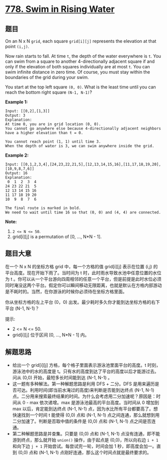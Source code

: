 # [778. Swim in Rising Water](https://leetcode.com/problems/swim-in-rising-water/)


## 题目

On an N x N `grid`, each square `grid[i][j]` represents the elevation at that point `(i,j)`.

Now rain starts to fall. At time `t`, the depth of the water everywhere is `t`. You can swim from a square to another 4-directionally adjacent square if and only if the elevation of both squares individually are at most `t`. You can swim infinite distance in zero time. Of course, you must stay within the boundaries of the grid during your swim.

You start at the top left square `(0, 0)`. What is the least time until you can reach the bottom right square `(N-1, N-1)`?

**Example 1:**

    Input: [[0,2],[1,3]]
    Output: 3
    Explanation:
    At time 0, you are in grid location (0, 0).
    You cannot go anywhere else because 4-directionally adjacent neighbors have a higher elevation than t = 0.
    
    You cannot reach point (1, 1) until time 3.
    When the depth of water is 3, we can swim anywhere inside the grid.

**Example 2:**

    Input: [[0,1,2,3,4],[24,23,22,21,5],[12,13,14,15,16],[11,17,18,19,20],[10,9,8,7,6]]
    Output: 16
    Explanation:
     0  1  2  3  4
    24 23 22 21  5
    12 13 14 15 16
    11 17 18 19 20
    10  9  8  7  6
    
    The final route is marked in bold.
    We need to wait until time 16 so that (0, 0) and (4, 4) are connected.

**Note:**

1. `2 <= N <= 50`.
2. grid[i][j] is a permutation of [0, ..., N*N - 1].

## 题目大意


在一个 N x N 的坐标方格 grid 中，每一个方格的值 grid[i][j] 表示在位置 (i,j) 的平台高度。现在开始下雨了。当时间为 t 时，此时雨水导致水池中任意位置的水位为 t 。你可以从一个平台游向四周相邻的任意一个平台，但是前提是此时水位必须同时淹没这两个平台。假定你可以瞬间移动无限距离，也就是默认在方格内部游动是不耗时的。当然，在你游泳的时候你必须待在坐标方格里面。

你从坐标方格的左上平台 (0，0) 出发。最少耗时多久你才能到达坐标方格的右下平台 (N-1, N-1)？

提示:

- 2 <= N <= 50.
- grid[i][j] 位于区间 [0, ..., N*N - 1] 内。


## 解题思路

- 给出一个 grid[i][j] 方格，每个格子里面表示游泳池里面平台的高度。t 时刻，游泳池中的水的高度是 t。只有水的高度到达了平台的高度以后才能游过去。问从 (0,0) 开始，最短多长时间能到达 (N-1, N-1) 。
- 这一题有多种解法。第一种解题思路是利用 DFS + 二分。DFS 是用来遍历是否可达。利用时间(即当前水淹过的高度)来判断是否能到达终点 (N-1, N-1) 点。二分用来搜索最终结果的时间。为什么会考虑用二分加速呢？原因是：时间从 0 - max 依次递增。max 是游泳池最高的平台高度。当时间从 0 增加到 max 以后，肯定能到达终点 (N-1, N-1) 点，因为水比所有平台都要高了。想快速找到一个时间 t 能使得 (0,0) 点和 (N-1, N-1) 点之间连通，那么就想到用二分加速了。判断是否取中值的条件是 (0,0) 点和 (N-1, N-1) 点之间是否连通。
- 第二种解题思路是并查集。只要是 (0,0) 点和 (N-1, N-1) 点没有连通，即不能游到终点，那么就开始 `union()` 操作，由于起点是 (0,0)，所以向右边 `i + 1` 和向下边 `j + 1` 开始尝试。每尝试完一轮，时间会加 1 秒，即高度会加一。直到 (0,0) 点和 (N-1, N-1) 点刚好连通，那么这个时间点就是最终要求的。